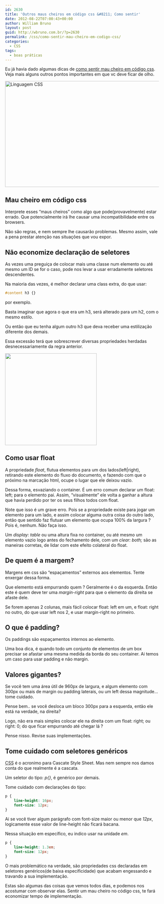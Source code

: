 ```yaml
---
id: 2630
title: 'Outros maus cheiros em código css &#8211; Como sentir'
date: 2012-08-22T07:00:43+00:00
author: William Bruno
layout: post
guid: http://wbruno.com.br/?p=2630
permalink: /css/como-sentir-mau-cheiro-em-codigo-css/
categories:
  - CSS
tags:
  - boas práticas
---
```

Eu já havia dado algumas dicas de [como sentir mau cheiro em código css](http://wbruno.com.br/2012/03/16/mau-cheiro-em-codigo-css-como-sentir/ "Mau cheiro em código css - Como sentir"). Veja mais alguns outros pontos importantes em que vc deve ficar de olho.

[<img src="/wp-content/uploads/2012/08/css.jpg" alt="Linguagem CSS" title="css" width="600" height="346" class="aligncenter size-full wp-image-2638" srcset="/wp-content/uploads/2012/08/css.jpg 600w, /wp-content/uploads/2012/08/css-300x173.jpg 300w" sizes="(max-width: 600px) 100vw, 600px" />](/wp-content/uploads/2012/08/css.jpg)

<!--more-->

## Mau cheiro em código css

Interprete esses &#8220;maus cheiros&#8221; como algo que pode(provavelmente) estar errado. Que potencialmente irá lhe causar uma incompatibilidade entre os browsers.

Não são regras, e nem sempre lhe causarão problemas. Mesmo assim, vale a pena prestar atenção nas situações que vou expor.

## Não economize declaração de seletores

As vezes uma preguiça de colocar mais uma classe num elemento ou até mesmo um ID se for o caso, pode nos levar a usar erradamente seletores descendentes.

Na maioria das vezes, é melhor declarar uma class extra, do que usar:

``` css
#content h3 {}
```

por exemplo.

Basta imaginar que agora o que era um h3, será alterado para um h2, com o mesmo estilo.

Ou então que eu tenha algum outro h3 que deva receber uma estilização diferente dos demais.

Essa excessão terá que sobrescrever diversas propriedades herdadas desnecessariamente da regra anterior.

[<img src="/wp-content/uploads/2012/08/css-300x300.png" alt="" title="css" width="300" height="300" class="alignright size-medium wp-image-2652" srcset="/wp-content/uploads/2012/08/css-300x300.png 300w, /wp-content/uploads/2012/08/css-150x150.png 150w, /wp-content/uploads/2012/08/css.png 400w" sizes="(max-width: 300px) 100vw, 300px" />](/wp-content/uploads/2012/08/css.png)

## Como usar float

A propriedade <var>float</var>, flutua elementos para um dos lados(left|right), retirando este elemento do fluxo do documento, e fazendo com que o próximo na marcação html, ocupe o lugar que ele deixou vazio.

Dessa forma, esvaziando o container. É um erro comum declarar um float: left; para o elemento pai. Assim, &#8220;visualmente&#8221; ele volta a ganhar a altura que havia perdido por ter os seus filhos todos com float.

Note que isso é um grave erro. Pois se a propriedade existe para jogar um elemento para um lado, e assim colocar alguma outra coisa do outro lado, então que sentido faz flutuar um elemento que ocupa 100% da largura ? Pois é, nenhum. Não faça isso.

Um <var>display: table</var> ou uma altura fixa no container, ou até mesmo um elemento vazio logo antes do fechamento dele, com um <var>clear: both;</var> são as maneiras corretas, de lidar com este efeito colateral do float.

## De quem é a margem?

Margens em css são &#8220;espaçamentos&#8221; externos aos elementos. Tente enxergar dessa forma.

Que elemento está empurrando quem ? Geralmente é o da esquerda. Então este é quem deve ter uma <var>margin-right</var> para que o elemento da direita se afaste dele.

Se forem apenas 2 colunas, mais fácil colocar float: left em um, e float: right no outro, do que usar left nos 2, e usar margin-right no primeiro.

## O que é padding?

Os paddings são espaçamentos internos ao elemento.

Uma boa dica, é quando todo um conjunto de elementos de um box precisar se afastar uma mesma medida da borda do seu container. Ai temos um caso para usar padding e não margin.

## Valores gigantes?

Se você tem uma área útil de 960px de largura, e algum elemento com 300px ou mais de margin ou padding laterais, ou um left dessa magnitude&#8230; tome cuidado.

Pense bem.. se você desloca um bloco 300px para a esquerda, então ele está na verdade, na direita?

Logo, não era mais simples colocar ele na direita com um float: right; ou right: 0; do que ficar empurrando até chegar lá ?

Pense nisso. Revise suas implementações.

## Tome cuidado com seletores genéricos

<acronym title="Cascate Style Sheet">CSS</acronym> é o acronimo para Cascate Style Sheet. Mas nem sempre nos damos conta do que realmente é a cascata.

Um seletor do tipo: <var>p{}</var>, é genérico por demais.

Tome cuidado com declarações do tipo:

``` css
p {
    line-height: 16px;
    font-size: 12px;
}
```

Ai se você tiver algum parágrafo com font-size maior ou menor que <var>12px</var>, logicamente esse valor de line-height não ficará bacana.

Nessa situação em específico, eu indico usar na unidade <var>em</var>.

``` css
p {
    line-height: 1.3em;
    font-size: 12px;
}
```

O mais problemático na verdade, são propriedades css declaradas em seletores genéricos(de baixa especificidade) que acabam engessando e travando a sua implementação.

Estas são algumas das coisas que vemos todos dias, e podemos nos acostumar com observar elas. Sentir um mau cheiro no código css, te fará economizar tempo de implementação.
